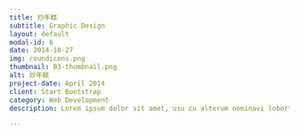 ```yaml
---
title: 炒年糕
subtitle: Graphic Design
layout: default
modal-id: 6
date: 2014-10-27
img: roundicons.png
thumbnail: B3-thumbnail.png
alt: 炒年糕
project-date: April 2014
client: Start Bootstrap
category: Web Development
description: Lorem ipsum dolor sit amet, usu cu alterum nominavi lobortis. At duo novum diceret. Tantas apeirian vix et, usu sanctus postulant inciderint ut, populo diceret necessitatibus in vim. Cu eum dicam feugiat noluisse.

---
```

